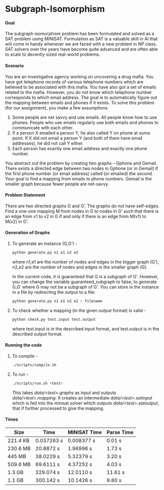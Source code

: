 # Subgraph-Isomorphism

#### Goal

The subgraph isomorphism problem has been formulated and solved as a SAT problem using MINISAT. Formulation as SAT is a valuable skill in AI that will come in handy whenever we are faced with a new problem in NP class. SAT solvers over the years have become quite advanced and are often able to scale to decently sized real-world problems.

#### Scenario

You are an investigative agency working on uncovering a drug mafia. You have got telephone records of various telephone numbers which are believed to be associated with this mafia. You have also got a set of emails related to the mafia. However, you do not know which telephone number corresponds to which email address. The goal is to automatically figure out the mapping between emails and phones if it exists. To solve this problem (for our assignment), you make a few assumptions.

1. Some people are net savvy and use emails. All people know how to use phones. People who use emails regularly use both emails and phones to communicate with each other.
2. If a person X emailed a person Y, he also called Y on phone at some point. If X did not email a person Y (and both of them have email addresses), he did not call Y either.
3. Each person has exactly one email address and exactly one phone number.

You abstract out the problem by creating two graphs – Gphone and Gemail. There exists a directed edge between two nodes in Gphone (or in Gemail) if the first phone number (or email address) called (or emailed) the second. Your goal is find a mapping from emails to phone numbers. Gemail is the smaller graph because fewer people are net-savvy.

#### Problem Statement

There are two directed graphs G and G’. The graphs do not have self-edges. Find a one-one mapping M from nodes in G to nodes in G’ such that there is an edge from v1 to v2 in G if and only if there is an edge from M(v1) to M(v2) in G'.

#### Generation of Graphs

1. To generate an instance (G,G') -

    ```bash
    python generate.py n1 e1 n2 e2
    ```

    where n1,e1 are the number of nodes and edges in the bigger graph (G'), n2,e2 are the number of nodes and edges in the smaller graph (G).

    In the current code, it is guaranteed that G is a subgraph of G'. However, you can change the variable guaranteed_subgraph to false, to generate G,G' where G may not be a subgraph of G'. You can store in the instance in a file by redirecting the output to a file:

    ```bash
    python generate.py n1 e1 n2 e2 > filename
    ```

2. To check whether a mapping (in the given output format) is valid -

    ```bash
    python check.py test.input test.output
    ```
    where test.input is in the described input format, and test.output is in the described output format.


#### Running the code


1. To compile -

    ```bash
    ./scripts/compile.sh
    ```

2. To run - 

    ```bash
    ./scripts/run.sh <test>
    ```

    This takes *data/&lt;test&gt;.graphs* as input  and outputs *data/&lt;test&gt;.mapping*. It creates an intermediate *data/&lt;test&gt;.satinput* which is fed into the minisat solver which outputs *data/&lt;test&gt;.satoutput*, that if further processed to give the mapping.

#### Times


|     Size     |      Time     |   MINISAT Time   |   Parse Time   |
| ------------ | ------------- | ---------------- | -------------- |
|   221.4 KB   |   0.037263 s  |    0.008377 s    |      0.01 s    |
|   230.6 MB   |   20.8872 s   |    1.96996 s     |      1.73 s    |
|    445 MB    |   38.0229 s   |    5.32379 s     |      3.20 s    |
|   509.6 MB   |   69.6111 s   |    4.37252 s     |      4.03 s    |
|    1.3 GB    |   329.074 s   |    12.0110 s     |      11.61 s   |
|    1.1 GB    |   300.142 s   |    10.1426 s     |      9.80 s    |
